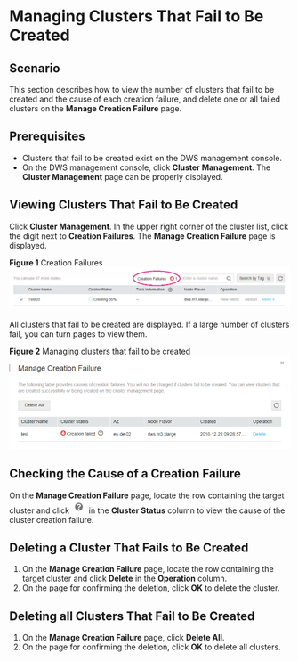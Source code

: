 # Managing Clusters That Fail to Be Created<a name="dws_01_0073"></a>

## Scenario<a name="section43782126162722"></a>

This section describes how to view the number of clusters that fail to be created and the cause of each creation failure, and delete one or all failed clusters on the  **Manage Creation Failure**  page.

## Prerequisites<a name="section30611524102750"></a>

-   Clusters that fail to be created exist on the DWS management console.
-   On the DWS management console, click  **Cluster Management**. The  **Cluster Management**  page can be properly displayed.

## Viewing Clusters That Fail to Be Created<a name="section13594386114220"></a>

Click  **Cluster Management**. In the upper right corner of the cluster list, click the digit next to  **Creation Failures**. The  **Manage Creation Failure**  page is displayed.

**Figure  1**  Creation Failures<a name="fig43414196368"></a>  
![](figures/creation-failures.png "creation-failures")

All clusters that fail to be created are displayed. If a large number of clusters fail, you can turn pages to view them.

**Figure  2**  Managing clusters that fail to be created<a name="fig915917146449"></a>  
![](figures/managing-clusters-that-fail-to-be-created.png "managing-clusters-that-fail-to-be-created")

## Checking the Cause of a Creation Failure<a name="section39994919104021"></a>

On the  **Manage Creation Failure**  page, locate the row containing the target cluster and click  ![](figures/icon-dws-info.png)  in the  **Cluster Status**  column to view the cause of the cluster creation failure.

## Deleting a Cluster That Fails to Be Created<a name="section30523241103312"></a>

1.  On the  **Manage Creation Failure**  page, locate the row containing the target cluster and click  **Delete**  in the  **Operation**  column.
2.  On the page for confirming the deletion, click  **OK**  to delete the cluster.

## Deleting all Clusters That Fail to Be Created<a name="section45392753103719"></a>

1.  On the  **Manage Creation Failure**  page, click  **Delete All**.
2.  On the page for confirming the deletion, click  **OK**  to delete all clusters.

